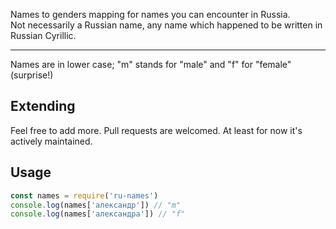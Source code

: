 Names to genders mapping for names you can encounter in Russia.  
Not necessarily a Russian name, any name which happened to be written in Russian Cyrillic.  
___
Names are in lower case; "m" stands for "male" and "f" for "female" (surprise!)
## Extending
Feel free to add more. Pull requests are welcomed. At least for now it's actively maintained.
## Usage
```javascript
const names = require('ru-names')
console.log(names['александр']) // "m"
console.log(names['александра']) // "f"
```